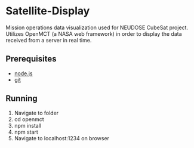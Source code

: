 # Satellite-Display

Mission operations data visualization used for NEUDOSE CubeSat project. Utilizes OpenMCT (a NASA web framework) in order to display the data received from a server in real time.

## Prerequisites 

- [node.js](https://nodejs.org/en/)
- [git](https://git-scm.com/)


## Running 

1. Navigate to folder
2. cd openmct
3. npm install 
4. npm start 
5. Navigate to localhost:1234 on browser
